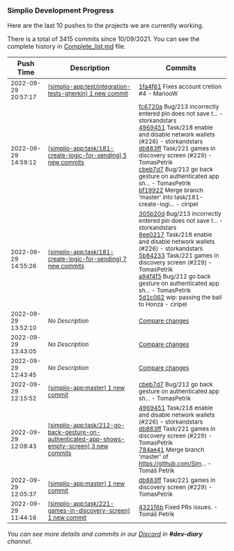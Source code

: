 
### Simplio Development Progress

Here are the last 10 pushes to the projects we are currently working.

There is a total of 3415 commits since 10/09/2021. You can see the complete history in
 [Complete_list.md](Complete_list.md) file.

| Push Time | Description | Commits |
| --- | --- | --- |
| <sub>2022-09-29 20:57:17</sub> | <sub>[[simplio-app:test/integration\-tests\-gherkin] 1 new commit](https://github.com/SimplioOfficial/simplio-app/commit/1fa4f61d62e30138ded0070c45eb24eacb2d64af)</sub> | <sub>[1fa4f61](https://github.com/SimplioOfficial/simplio-app/commit/1fa4f61d62e30138ded0070c45eb24eacb2d64af) Fixes account cretion #4 - MariooW</sub> |
| <sub>2022-09-29 14:59:12</sub> | <sub>[[simplio-app:task/181\-create\-logic\-for\-sending] 5 new commits](https://github.com/SimplioOfficial/simplio-app/compare/7fb98f922d4d...bf199223a72f)</sub> | <sub>[fc6720a](https://github.com/SimplioOfficial/simplio-app/commit/fc6720a9ea8a4bb5743a8eac8343f64c804998d0) Bug/213 incorrectly entered pin does not save t... - storkandstars<br>[4969451](https://github.com/SimplioOfficial/simplio-app/commit/4969451f07d745a2f3220ec57d0d0ed8d533998a) Task/218 enable and disable network wallets (#226) - storkandstars<br>[db883ff](https://github.com/SimplioOfficial/simplio-app/commit/db883ff633bd8815e23655523bfc165310bd1914) Task/221 games in discovery screen (#229) - TomasPetrik<br>[cbeb7d7](https://github.com/SimplioOfficial/simplio-app/commit/cbeb7d75cadc4eb5f51bfd554c40a1ed2f1b0c64) Bug/212 go back gesture on authenticated app sh... - TomasPetrik<br>[bf19922](https://github.com/SimplioOfficial/simplio-app/commit/bf199223a72f13f1418407c3e1420b62d02a6dde) Merge branch 'master' into task/181-create-logi... - ciripel</sub> |
| <sub>2022-09-29 14:55:26</sub> | <sub>[[simplio-app:task/181\-create\-logic\-for\-sending] 7 new commits](https://github.com/SimplioOfficial/simplio-app/compare/9761ac005f66...7fb98f922d4d)</sub> | <sub>[305b20d](https://github.com/SimplioOfficial/simplio-app/commit/305b20dabafa7ac4ba27d6f655dfd2a0d3f45ca1) Bug/213 incorrectly entered pin does not save t... - storkandstars<br>[8ee0217](https://github.com/SimplioOfficial/simplio-app/commit/8ee0217c28e64cf4b493327d243cbe0ac76379d5) Task/218 enable and disable network wallets (#226) - storkandstars<br>[5b84233](https://github.com/SimplioOfficial/simplio-app/commit/5b842330d3f61d0ef9f63d2db1d3975fa68971c1) Task/221 games in discovery screen (#229) - TomasPetrik<br>[a94f4f5](https://github.com/SimplioOfficial/simplio-app/commit/a94f4f598918155832a96fa7ed0a0fc556d89f96) Bug/212 go back gesture on authenticated app sh... - TomasPetrik<br>[5d1c062](https://github.com/SimplioOfficial/simplio-app/commit/5d1c0622442673594db7db2a3bbd14939b05f1ff) wip: passing the ball to Honza - ciripel</sub> |
| <sub>2022-09-29 13:52:10</sub> | <sub>_No Description_</sub> | <sub>[Compare changes](https://github.com/SimplioOfficial/simplio-app/compare/0bab6238279b...75f212441fcc)</sub> |
| <sub>2022-09-29 13:43:05</sub> | <sub>_No Description_</sub> | <sub>[Compare changes](https://github.com/SimplioOfficial/simplio-app/compare/f3ae3527f414...0bab6238279b)</sub> |
| <sub>2022-09-29 12:43:45</sub> | <sub>_No Description_</sub> | <sub>[Compare changes](https://github.com/SimplioOfficial/simplio-app/compare/0103359d1b27...f3ae3527f414)</sub> |
| <sub>2022-09-29 12:15:52</sub> | <sub>[[simplio-app:master] 1 new commit](https://github.com/SimplioOfficial/simplio-app/commit/cbeb7d75cadc4eb5f51bfd554c40a1ed2f1b0c64)</sub> | <sub>[cbeb7d7](https://github.com/SimplioOfficial/simplio-app/commit/cbeb7d75cadc4eb5f51bfd554c40a1ed2f1b0c64) Bug/212 go back gesture on authenticated app sh... - TomasPetrik</sub> |
| <sub>2022-09-29 12:08:43</sub> | <sub>[[simplio-app:task/212\-go\-back\-gesture\-on\-authenticated\-app\-shows\-empty\-screen] 3 new commits](https://github.com/SimplioOfficial/simplio-app/compare/db6e14fbb578...784ae41cc53f)</sub> | <sub>[4969451](https://github.com/SimplioOfficial/simplio-app/commit/4969451f07d745a2f3220ec57d0d0ed8d533998a) Task/218 enable and disable network wallets (#226) - storkandstars<br>[db883ff](https://github.com/SimplioOfficial/simplio-app/commit/db883ff633bd8815e23655523bfc165310bd1914) Task/221 games in discovery screen (#229) - TomasPetrik<br>[784ae41](https://github.com/SimplioOfficial/simplio-app/commit/784ae41cc53f323a673c1c15a589492265da8de0) Merge branch 'master' of https://github.com/Sim... - Tomáš Petrík</sub> |
| <sub>2022-09-29 12:05:37</sub> | <sub>[[simplio-app:master] 1 new commit](https://github.com/SimplioOfficial/simplio-app/commit/db883ff633bd8815e23655523bfc165310bd1914)</sub> | <sub>[db883ff](https://github.com/SimplioOfficial/simplio-app/commit/db883ff633bd8815e23655523bfc165310bd1914) Task/221 games in discovery screen (#229) - TomasPetrik</sub> |
| <sub>2022-09-29 11:44:16</sub> | <sub>[[simplio-app:task/221\-games\-in\-discovery\-screen] 1 new commit](https://github.com/SimplioOfficial/simplio-app/commit/4321f6be3cdfd15e708edc7661c9529bcab48ee1)</sub> | <sub>[4321f6b](https://github.com/SimplioOfficial/simplio-app/commit/4321f6be3cdfd15e708edc7661c9529bcab48ee1) Fixed PRs issues. - Tomáš Petrík</sub> |

_You can see more details and commits in our [Discord](https://discord.gg/aKhjuwZmdP) in **#dev-diary** channel._
